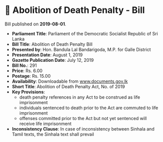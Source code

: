 # 📄  Abolition of Death Penalty - Bill

Bill published on **2019-08-01**.

- **Parliament Title**: Parliament of the Democratic Socialist Republic of Sri Lanka
- **Bill Title**: Abolition of Death Penalty Bill
- **Presented by**: Hon. Bandula Lal Bandarigoda, M.P. for Galle District
- **Presentation Date**: August 1, 2019
- **Gazette Publication Date**: July 12, 2019
- **Bill No.**: 291
- **Price**: Rs. 6.00
- **Postage**: Rs. 15.00
- **Availability**: Downloadable from www.documents.gov.lk
- **Short Title**: Abolition of Death Penalty Act, No. of 2019
- **Key Provisions**:
  - death penalty references in any Act to be construed as life imprisonment
  - individuals sentenced to death prior to the Act are commuted to life imprisonment
  - offenses committed prior to the Act but not yet sentenced will receive life imprisonment
- **Inconsistency Clause**: In case of inconsistency between Sinhala and Tamil texts, the Sinhala text shall prevail
